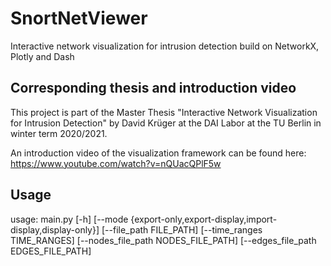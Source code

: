 # SnortNetViewer
Interactive network visualization for intrusion detection build on NetworkX, Plotly and Dash


## Corresponding thesis and introduction video
This project is part of the Master Thesis "Interactive Network Visualization for Intrusion Detection" by David Krüger at the DAI Labor at the TU Berlin in winter term 2020/2021.

An introduction video of the visualization framework can be found here:\
https://www.youtube.com/watch?v=nQUacQPlF5w


## Usage
usage: main.py [-h] [--mode {export-only,export-display,import-display,display-only}] [--file_path FILE_PATH] [--time_ranges TIME_RANGES] [--nodes_file_path NODES_FILE_PATH] [--edges_file_path EDGES_FILE_PATH]